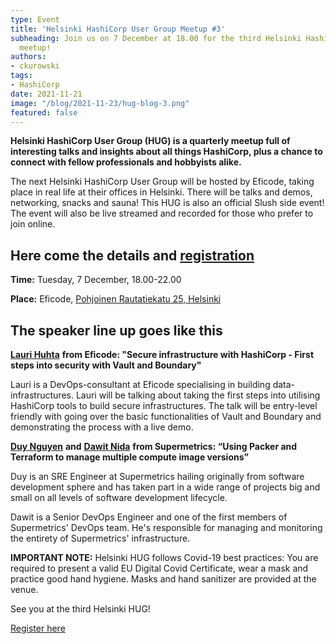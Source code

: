 ```yaml
---
type: Event
title: 'Helsinki HashiCorp User Group Meetup #3'
subheading: Join us on 7 December at 18.00 for the third Helsinki HashiCorp User Group
  meetup!
authors:
- ckurowski
tags:
- HashiCorp
date: 2021-11-21
image: "/blog/2021-11-23/hug-blog-3.png"
featured: false
---
```

**Helsinki HashiCorp User Group (HUG) is a quarterly meetup full of interesting talks and insights about all things HashiCorp, plus a chance to connect with fellow professionals and hobbyists alike.**

The next Helsinki HashiCorp User Group will be hosted by Eficode, taking place in real life at their offices in Helsinki. There will be talks and demos, networking, snacks and sauna! This HUG is also an official Slush side event! The event will also be live streamed and recorded for those who prefer to join online.

## Here come the details and [registration](https://www.meetup.com/helsinki-hashicorp-user-group/events/282039156/)

**Time:** Tuesday, 7 December, 18.00-22.00

**Place:** Eficode, [Pohjoinen Rautatiekatu 25, Helsinki](https://www.google.com/maps/place/Eficode+Oy/@60.1694643,24.9261747,15z/data=!4m5!3m4!1s0x0:0xc222a1c5ddfd84fe!8m2!3d60.1694643!4d24.9261747)

## The speaker line up goes like this

[**Lauri Huhta**](https://www.linkedin.com/in/ACoAACFbOuABmvaKHfNtA9Ary3EY0mjakVEqKeE) **from Eficode: "Secure infrastructure with HashiCorp - First steps into security with Vault and Boundary"**

Lauri is a DevOps-consultant at Eficode specialising in building data-infrastructures. Lauri will be talking about taking the first steps into utilising HashiCorp tools to build secure infrastructures. The talk will be entry-level friendly with going over the basic functionalities of Vault and Boundary and demonstrating the process with a live demo.

[**Duy Nguyen**](https://www.linkedin.com/in/ACoAAAvsQC8Bq5L-ppcZA3zkseVLmEDTObDCWRM) **and** [**Dawit Nida**](https://www.linkedin.com/in/ACoAAAbsy0ABbp6K7kWiKxvG_oi8y96GYnlSN2Y) **from Supermetrics: “Using Packer and Terraform to manage multiple compute image versions”**

Duy is an SRE Engineer at Supermetrics hailing originally from software development sphere and has taken part in a wide range of projects big and small on all levels of software development lifecycle.

Dawit is a Senior DevOps Engineer and one of the first members of Supermetrics' DevOps team. He's responsible for managing and monitoring the entirety of Supermetrics' infrastructure.

**IMPORTANT NOTE:** Helsinki HUG follows Covid-19 best practices: You are required to present a valid EU Digital Covid Certificate, wear a mask and practice good hand hygiene. Masks and hand sanitizer are provided at the venue.

See you at the third Helsinki HUG!

[Register here](https://www.meetup.com/helsinki-hashicorp-user-group/events/282039156/)
